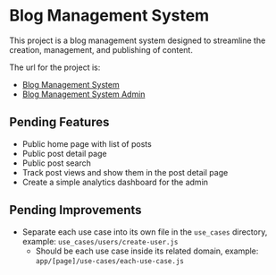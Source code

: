 # Blog Management System

This project is a blog management system designed to streamline the creation, management, and publishing of content.

The url for the project is:

- [Blog Management System](https://blog.jocotesv.com/)
- [Blog Management System Admin](https://blog.jocotesv.com/admin)

## Pending Features

- Public home page with list of posts
- Public post detail page
- Public post search
- Track post views and show them in the post detail page
- Create a simple analytics dashboard for the admin

## Pending Improvements

- Separate each use case into its own file in the `use_cases` directory, example: `use_cases/users/create-user.js`
  - Should be each use case inside its related domain, example: `app/[page]/use-cases/each-use-case.js`
